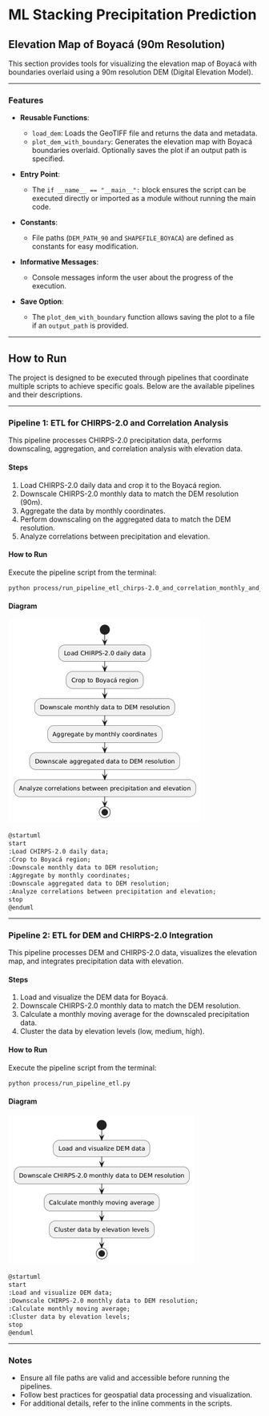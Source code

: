 # ML Stacking Precipitation Prediction

## Elevation Map of Boyacá (90m Resolution)

This section provides tools for visualizing the elevation map of Boyacá with boundaries overlaid using a 90m resolution DEM (Digital Elevation Model).

---

### Features

- **Reusable Functions**:
    - `load_dem`: Loads the GeoTIFF file and returns the data and metadata.
    - `plot_dem_with_boundary`: Generates the elevation map with Boyacá boundaries overlaid. Optionally saves the plot if an output path is specified.

- **Entry Point**:
    - The `if __name__ == "__main__":` block ensures the script can be executed directly or imported as a module without running the main code.

- **Constants**:
    - File paths (`DEM_PATH_90` and `SHAPEFILE_BOYACA`) are defined as constants for easy modification.

- **Informative Messages**:
    - Console messages inform the user about the progress of the execution.

- **Save Option**:
    - The `plot_dem_with_boundary` function allows saving the plot to a file if an `output_path` is provided.

---

## How to Run

The project is designed to be executed through pipelines that coordinate multiple scripts to achieve specific goals. Below are the available pipelines and their descriptions.

---

### Pipeline 1: ETL for CHIRPS-2.0 and Correlation Analysis

This pipeline processes CHIRPS-2.0 precipitation data, performs downscaling, aggregation, and correlation analysis with elevation data.

#### Steps

1. Load CHIRPS-2.0 daily data and crop it to the Boyacá region.
2. Downscale CHIRPS-2.0 monthly data to match the DEM resolution (90m).
3. Aggregate the data by monthly coordinates.
4. Perform downscaling on the aggregated data to match the DEM resolution.
5. Analyze correlations between precipitation and elevation.

#### How to Run

Execute the pipeline script from the terminal:

```bash
python process/run_pipeline_etl_chirps-2.0_and_correlation_monthly_and_coordiante.py
```

#### Diagram

![images/downscaling-chirps.png](https://github.com/ninja-marduk/ml_precipitation_prediction/blob/main/images/pipeline_etl_chirps-2.0_and_correlation_monthly_and_coordiante.png)

```plantuml
@startuml
start
:Load CHIRPS-2.0 daily data;
:Crop to Boyacá region;
:Downscale monthly data to DEM resolution;
:Aggregate by monthly coordinates;
:Downscale aggregated data to DEM resolution;
:Analyze correlations between precipitation and elevation;
stop
@enduml
```

---

### Pipeline 2: ETL for DEM and CHIRPS-2.0 Integration

This pipeline processes DEM and CHIRPS-2.0 data, visualizes the elevation map, and integrates precipitation data with elevation.

#### Steps

1. Load and visualize the DEM data for Boyacá.
2. Downscale CHIRPS-2.0 monthly data to match the DEM resolution.
3. Calculate a monthly moving average for the downscaled precipitation data.
4. Cluster the data by elevation levels (low, medium, high).

#### How to Run

Execute the pipeline script from the terminal:

```bash
python process/run_pipeline_etl.py
```

#### Diagram

![images/downscaling-chirps.png](https://github.com/ninja-marduk/ml_precipitation_prediction/blob/main/images/pipeline_etl.png)

```plantuml
@startuml
start
:Load and visualize DEM data;
:Downscale CHIRPS-2.0 monthly data to DEM resolution;
:Calculate monthly moving average;
:Cluster data by elevation levels;
stop
@enduml
```

---

### Notes

- Ensure all file paths are valid and accessible before running the pipelines.
- Follow best practices for geospatial data processing and visualization.
- For additional details, refer to the inline comments in the scripts.
